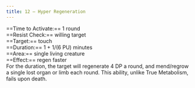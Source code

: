 ```yaml
---
title: 12 – Hyper Regeneration
---
```

==Time to Activate:== 1 round  
==Resist Check:== willing target  
==Target:== touch  
==Duration:== 1 + 1/(6 PU) minutes  
==Area:== single living creature  
==Effect:== regen faster  
For the duration, the target will regenerate 4 DP a round, and mend/regrow a single lost organ or limb each round. This ability, unlike True Metabolism, fails upon death.  
